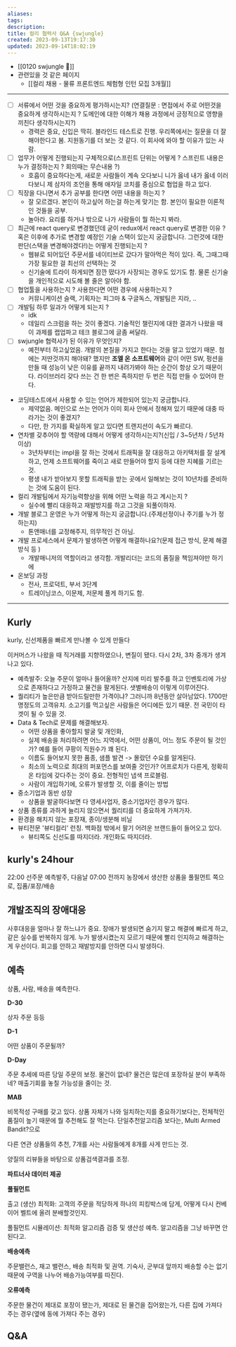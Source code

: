 ```yaml
---
aliases: 
tags: 
description:
title: 컬리 협력사 Q&A {swjungle}
created: 2023-09-13T19:17:30
updated: 2023-09-14T18:02:19
---
```

- [[0120 swjungle 🤖]]
- 관련있을 것 같은 페이지
	- [[컬리 채용 -  물류 프론트엔드 체험형 인턴 모집 3개월]]
---
- [ ] 서류에서 어떤 것을 중요하게 평가하시는지? (연결질문 : 면접에서 주로 어떤것을 중요하게 생각하시는지 ? 도메인에 대한 이해가 채용 과정에서 긍정적으로 영향을 끼친다 생각하시는지?)
	- 경력은 중요, 신입은 딱히. 블라인드 테스트로 진행. 우리쪽에서는 질문을 더 잘 해야한다고 봄. 지원동기를 더 보는 것 같다. 이 회사에 와야 할 이유가 있는 사람.
- [ ] 업무가 어떻게 진행되는지 구체적으로(스프린트 단위는 어떻게 ? 스프린트 내용은 누가 결정하는지 ? 회의때는 무슨내용 ?)
	- 호흡이 중요하다는게, 새로운 사람들이 계속 오다보니 니가 옳네 내가 옳네 이러다보니 제 삼자의 조언을 통해 애자일 코치를 중심으로 협업을 하고 있다.
- [ ] 직장을 다니면서 추가 공부를 한다면 어떤 내용을 하는지 ?
	- 잘 모르겠다. 본인이 하고싶어 하는걸 하는게 맞기는 함. 본인이 필요한 이론적인 것들을 공부. 
	- 놀아라. 요리를 하거나 밖으로 나가 사람들이 뭘 하는지 봐라.
- [ ] 최근에 react query로 변경했던데 굳이 redux에서 react query로 변경한 이유 ? 혹은 이후에 추가로 변경할 예정인 기술 스택이 있는지 궁금합니다. 그런것에 대한 판단(스택을 변경해야겠다!)는 어떻게 진행되는지 ?
	- 웹뷰로 되어있던 주문서를 네이티브로 갔다가 말아먹은 적이 있다. 즉, 그때그때 가장 필요한 걸 최선의 선택하는 것
	- 신기술에 트라이 하게되면 잠깐 떴다가 사장되는 경우도 있기도 함. 물론 신기술을 개인적으로 시도해 볼 줄은 알아야 함.
- [ ] 협업툴을 사용하는지 ? 사용한다면 어떤 경우에 사용하는지 ?
	- 커뮤니케이션 슬랙, 기획자는 피그마 & 구글독스, 개발팀은 지라, ..
- [ ] 개발팀 하루 일과가 어떻게 되는지 ?
	- idk
	- 데일리 스크럼을 하는 것이 좋겠다. 기술적인 챌린지에 대한 결과가 나왔을 때 이 과제를 랩업파고 테크 블로그에 글좀 써달라.
- [ ] swjungle 협력사가 된 이유가 무엇인지?
	- 예전부터 하고싶었음. 개발의 본질을 가지고 한다는 것을 알고 있었기 때문. 첨에는 저딴것까지 해야돼? 했지만 **조엘 온 소프트웨어**와 같이 어떤 SW, 펑션을 만들 때 성능이 낮은 이유를 끝까지 내려가봐야 하는 순간이 항상 오기 때문이다. 라이브러리 갖다 쓰는 건 한 번은 족하지만 두 번은 직접 만들 수 있어야 한다.
- 코딩테스트에서 사용할 수 있는 언어가 제한되어 있는지 궁금합니다.
	- 제약없음. 메인으로 쓰는 언어가 이미 회사 안에서 정해져 있기 때문에 대충 따라가는 것이 좋겠지?
	- 다만, 한 가지를 확실하게 알고 있다면 트랜지션이 속도가 빠르다.
- 연차별 갖추어야 할 역량에 대해서 어떻게 생각하시는지?(신입 / 3~5년차 / 5년차 이상)
	- 3년차부터는 impl을 잘 하는 것에서 트래픽을 잘 대응하고 아키텍처를 잘 설계하고, 언제 소프트웨어를 죽이고 새로 만들어야 할지 등에 대한 지혜를 기르는 것.
	- 평생 내가 받아보지 못할 트래픽을 받는 곳에서 일해보는 것이 10년차를 준비하는 것에 도움이 된다.
- 컬리 개발팀에서 자기능력향상을 위해 어떤 노력을 하고 계시는지 ?
	- 실수에 빨리 대응하고 재발방지를 하고 그것을 되풀이하자.
- 개발 블로그 운영은 누가 어떻게 하는지 궁금합니다.(주제선정이나 주기를 누가 정하는지)
	- 톤앤매너를 교정해주지, 의무적인 건 아님.
- 개발 프로세스에서 문제가 발생하면 어떻게 해결하나요?(문제 접근 방식, 문제 해결 방식 등 )
	- 개발매니저의 역할이라고 생각함. 개발리더는 코드의 품질을 책임져야만 하기에
- 온보딩 과정
	- 전사, 프로덕트, 부서 3단계
	- 트레이닝코스, 이문제, 저문제 풀게 하기도 함.
___

## Kurly

kurly, 신선제품을 빠르게 만나볼 수 있게 만들다

이커머스가 나왔을 때 직거래를 지향하였으나, 변질이 됐다. 다시 2차, 3차 중개가 생겨나고 있다. 

- 예측발주: 오늘 주문이 얼마나 들어올까? 산지에 미리 발주를 하고 인벤토리에 가상으로 존재하다고 가정하고 물건을 팔게된다. 샛별배송이 이렇게 이루어진다.
- 퀄리티가 높은만큼 받아드릴만한 가격이냐? 그러니까 8년동안 살아남았다. 1700만명정도의 고객유치. 소고기를 먹고싶은 사람들은 어디에든 있기 때문. 전 국민이 타겟이 될 수 있을 것.
- Data & Tech로 문제를 해결해보자. 
	- 어떤 상품을 좋아할지 발굴 및 개인화, 
	- 실제 배송을 처리하려면 어느 지역에서, 어떤 상품이, 어느 정도 주문이 될 것인가? 예를 들어 쿠팡이 직원수가 꽤 된다.
	- 이름도 들어보지 못한 품종, 샘플 발견 -> 몰랐던 수요를 알게된다.
	- 최소의 노력으로 최대의 퍼포먼스를 보여줄 것인가? 어프로치가 다른게, 정확히 온 타임에 갖다주는 것이 중요. 전형적인 냅색 프로블럼.
	- 사람이 개입하기에, 오류가 발생할 것, 이를 줄이는 방법
- 중소기업과 동반 성장
	- 상품을 발굴하다보면 다 영세사업자, 중소기업자인 경우가 많다. 
- 상품 종류를 과하게 늘리지 않으면서 퀄리티를 더 중요하게 가져가자.
- 환경을 해치지 않는 포장재, 종이/생분해 비닐
- 뷰티전문 '뷰티컬리' 런칭. 백화점 밖에서 팔기 어려운 브랜드들이 들어오고 있다. 
	- 뷰티쪽도 신선도를 따지더라. 개인화도 따지더라. 

## kurly's 24hour

22:00 선주문 예측발주, 다음날 07:00 전까지 농장에서 생산한 상품을 풀필먼트 쪽으로, 집품/포장/배송

## 개발조직의 장애대응

사후대응을 얼마나 잘 하느냐가 중요. 장애가 발생되면 숨기지 말고 해결에 빠르게 하고, 같은 실수를 반복하지 않게. 누가 발생시켰는지 모르기 때문에 빨리 인지하고 해결하는게 우선이다. 회고를 안하고 재발방지를 안하면 다시 발생하다.

## 예측

상품, 사람, 배송을 예측한다.

**D-30**

상자 주문 등등

**D-1**

어떤 상품이 주문될까?

**D-Day**

주문 추세에 따른 당일 주문의 보정. 물건이 없네? 물건은 많은데 포장하실 분이 부족하네? 매출기회를 놓칠 가능성을 줄이는 것.

**MAB**

비목적성 구매를 갖고 있다. 상품 자체가 나와 일치하는지를 중요하기보다는, 전체적인 품질이 높기 때문에 뭘 추천해도 잘 먹는다. 단일추천알고리즘 보다는, Multi Armed Bandit?으로 

다른 연관 상품들의 추천, 7개를 사는 사람들에게 8개를 사게 만드는 것.

양질의 리뷰들을 바탕으로 상품검색결과를 조정. 

**파트너사 데이터 제공**

**풀필먼트**

출고 (생산) 최적화: 고객의 주문을 적당하게 하나의 피킹박스에 담게, 어떻게 다시 컨베이어 벨트에 올려 분배할것인지. 

풀필먼트 시뮬레이션: 최적화 알고리즘 검증 및 생산성 예측. 알고리즘을 그냥 바꾸면 안된다고. 

**배송예측**

주문밸런스, 재고 밸런스, 배송 최적화 및 권역. 기숙사, 군부대 앞까지 배송할 수는 없기 때문에 구역을 나누어 배송가능여부를 따진다.

**오류예측**

주문한 물건이 제대로 포장이 됐는가, 제대로 된 물건을 집어왔는가, 다른 집에 가져다 주는 경우(옆에 동에 가져다 주는 경우)

## Q&A
